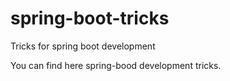 # spring-boot-tricks
Tricks for spring boot development

You can find here spring-bood development tricks.

